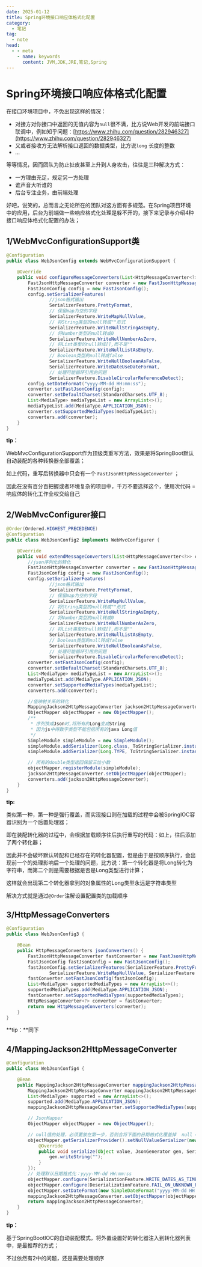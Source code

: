 ```yaml
---
date: 2025-01-12
title: Spring环境接口响应体格式化配置
category: 
  - 笔记
tag:
  - note
head:
  - - meta
    - name: keywords
      content: JVM,JDK,JRE,笔记,Spring
---
```

# Spring环境接口响应体格式化配置

在接口环境项目中，不免出现这样的情况：

- 对接方对你接口中返回的无值内容为`null`很不满，比方说Web开发的前端接口联调中，例如知乎问题：[https://www.zhihu.com/question/282946327](https://www.zhihu.com/question/282946327)
- 又或者接收方无法解析接口返回的数据类型，比方说`long` 长度的整数
- ...

等等情况，因而团队为防止扯皮甚至上升到人身攻击，往往是三种解决方式：

- 一方理由充足，规定另一方处理
- 谁声音大听谁的
- 后台专注业务，由前端处理

好吧，说笑的，总而言之无论所在的团队对这方面有多规范。在Spring项目环境中的应用，后台为前端做一些响应格式化处理是躲不开的，接下来记录与介绍4种接口响应体格式化配置的办法；

## 1/WebMvcConfigurationSupport类

```java
@Configuration
public class WebJsonConfig extends WebMvcConfigurationSupport {

    @Override
    public void configureMessageConverters(List<HttpMessageConverter<?>> converters) {
        FastJsonHttpMessageConverter converter = new FastJsonHttpMessageConverter();
        FastJsonConfig config = new FastJsonConfig();
        config.setSerializerFeatures(
                //json格式输出
                SerializerFeature.PrettyFormat,
                // 保留map为空的字段
                SerializerFeature.WriteMapNullValue,
                // 将String类型的null转成""形式
                SerializerFeature.WriteNullStringAsEmpty,
                // 将Number类型的null转成0
                SerializerFeature.WriteNullNumberAsZero,
                // 将List类型的null转成[],而不是""
                SerializerFeature.WriteNullListAsEmpty,
                // Boolean类型的null转成false
                SerializerFeature.WriteNullBooleanAsFalse,
                SerializerFeature.WriteDateUseDateFormat,
                // 处理可能循环引用的问题
                SerializerFeature.DisableCircularReferenceDetect);
        config.setDateFormat("yyyy-MM-dd HH:mm:ss");
        converter.setFastJsonConfig(config);
        converter.setDefaultCharset(StandardCharsets.UTF_8);
        List<MediaType> mediaTypeList = new ArrayList<>();
        mediaTypeList.add(MediaType.APPLICATION_JSON);
        converter.setSupportedMediaTypes(mediaTypeList);
        converters.add(converter);
    }
}
```

**tip：**

WebMvcConfigurationSupport作为顶级类重写方法，效果是将SpringBoot默认自动装配的各种转换器全部覆盖；

如上代码，重写后转换器中只会有一个 `FastJsonHttpMessageConverter` ；

因此在没有百分百把握或者环境复杂的项目中，千万不要选择这个，使用次代码 = 响应体的转化工作全权交给自己

## 2/WebMvcConfigurer接口

```java
@Order(Ordered.HIGHEST_PRECEDENCE)
@Configuration
public class WebJsonConfig2 implements WebMvcConfigurer {

    @Override
    public void extendMessageConverters(List<HttpMessageConverter<?>> converters) {
        //json序列化的转化
        FastJsonHttpMessageConverter converter = new FastJsonHttpMessageConverter();
        FastJsonConfig config = new FastJsonConfig();
        config.setSerializerFeatures(
                //json格式输出
                SerializerFeature.PrettyFormat,
                // 保留map为空的字段
                SerializerFeature.WriteMapNullValue,
                // 将String类型的null转成""形式
                SerializerFeature.WriteNullStringAsEmpty,
                // 将Number类型的null转成0
                SerializerFeature.WriteNullNumberAsZero,
                // 将List类型的null转成[],而不是""
                SerializerFeature.WriteNullListAsEmpty,
                // Boolean类型的null转成false
                SerializerFeature.WriteNullBooleanAsFalse,
                // 处理可能循环引用的问题
                SerializerFeature.DisableCircularReferenceDetect);
        converter.setFastJsonConfig(config);
        converter.setDefaultCharset(StandardCharsets.UTF_8);
        List<MediaType> mediaTypeList = new ArrayList<>();
        mediaTypeList.add(MediaType.APPLICATION_JSON);
        converter.setSupportedMediaTypes(mediaTypeList);
        converters.add(converter);

        //值映射关系的转化
        MappingJackson2HttpMessageConverter jackson2HttpMessageConverter = new MappingJackson2HttpMessageConverter();
        ObjectMapper objectMapper = new ObjectMapper();
        /**
         * 序列换成Json时,将所有的Long变成String
         * 因为js中得数字类型不能包括所有的java Long值
         */
        SimpleModule simpleModule = new SimpleModule();
        simpleModule.addSerializer(Long.class, ToStringSerializer.instance);
        simpleModule.addSerializer(Long.TYPE, ToStringSerializer.instance);

        // 所有的double类型返回保留三位小数
        objectMapper.registerModule(simpleModule);
        jackson2HttpMessageConverter.setObjectMapper(objectMapper);
        converters.add(jackson2HttpMessageConverter);
    }
}
```

**tip:**

类似第一种，第一种是强行覆盖，而实现接口则在加载的过程中会被SpringIOC容器识别为一个后置处理器；

即在装配转化器的过程中，会根据加载顺序往后执行重写的代码：如上，往后添加了两个转化器；



因此并不会破坏默认转配和已经存在的转化器配置，但是由于是按顺序执行，会出现前一个的处理影响后一个处理的问题，比方说：第一个转化器是将Long转化为字符串，而第二个则是需要根据是否是Long类型进行计算；

这样就会出现第二个转化器拿到的对象属性的Long类型永远是字符串类型

解决方式就是通过`@Order`注解设置配置类的加载顺序

## 3/HttpMessageConverters

```java
@Configuration
public class WebJsonConfig3 {

    @Bean
    public HttpMessageConverters jsonConverters() {
        FastJsonHttpMessageConverter fastConverter = new FastJsonHttpMessageConverter();
        FastJsonConfig fastJsonConfig = new FastJsonConfig();
        fastJsonConfig.setSerializerFeatures(SerializerFeature.PrettyFormat, SerializerFeature.IgnoreNonFieldGetter,
                SerializerFeature.WriteMapNullValue, SerializerFeature.WriteNullStringAsEmpty);
        fastConverter.setFastJsonConfig(fastJsonConfig);
        List<MediaType> supportedMediaTypes = new ArrayList<>();
        supportedMediaTypes.add(MediaType.APPLICATION_JSON);
        fastConverter.setSupportedMediaTypes(supportedMediaTypes);
        HttpMessageConverter<?> converter = fastConverter;
        return new HttpMessageConverters(converter);
    }
}

```

**tip：**同下

## 4/MappingJackson2HttpMessageConverter

```java
@Configuration
public class WebJsonConfig4 {

    @Bean
    public MappingJackson2HttpMessageConverter mappingJackson2HttpMessageConverter() {
        MappingJackson2HttpMessageConverter mappingJackson2HttpMessageConverter = new MappingJackson2HttpMessageConverter();
        List<MediaType> supported = new ArrayList<>();
        supported.add(MediaType.APPLICATION_JSON);
        mappingJackson2HttpMessageConverter.setSupportedMediaTypes(supported);

        // JsonMapper
        ObjectMapper objectMapper = new ObjectMapper();

        // null值的处理，必须要放在第一步，否则会将下面的日期格式化覆盖掉  null ==> ""
        objectMapper.getSerializerProvider().setNullValueSerializer(new JsonSerializer<Object>() {
            @Override
            public void serialize(Object value, JsonGenerator gen, SerializerProvider serializers) throws IOException {
                gen.writeString("");
            }
        });
        // 处理默认日期格式化：yyyy-MM-dd HH:mm:ss
        objectMapper.configure(SerializationFeature.WRITE_DATES_AS_TIMESTAMPS, false);
        objectMapper.configure(DeserializationFeature.FAIL_ON_UNKNOWN_PROPERTIES, false);
        objectMapper.setDateFormat(new SimpleDateFormat("yyyy-MM-dd HH:mm:ss"));
        mappingJackson2HttpMessageConverter.setObjectMapper(objectMapper);
        return mappingJackson2HttpMessageConverter;
    }
}
```

**tip：**

基于SpringBootIOC的自动装配模式，将外置设置好的转化器注入到转化器列表中，是最推荐的方式；

不过依然有2中的问题，还是需要处理顺序

